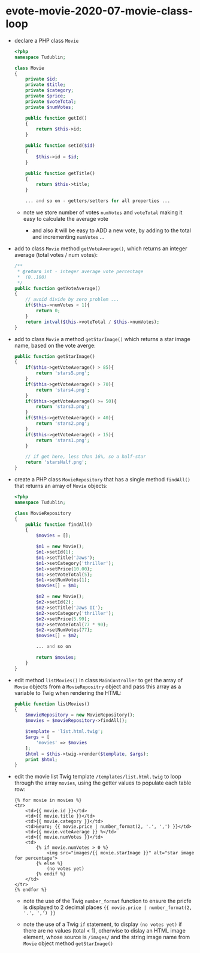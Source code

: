 # evote-movie-2020-07-movie-class-loop

- declare a PHP class `Movie` 

    ```php
    <?php
    namespace Tudublin;
    
    class Movie
    {
        private $id;
        private $title;
        private $category;
        private $price;
        private $voteTotal;
        private $numVotes;
    
        public function getId()
        {
            return $this->id;
        }
    
        public function setId($id)
        {
            $this->id = $id;
        }
    
        public function getTitle()
        {
            return $this->title;
        }
    
        ... and so on - getters/setters for all properties ...
    ```
  
    - note we store number of votes `numVotes` and `voteTotal` making it easy to calculate the average vote
    
        - and also it will be easy to ADD a new vote, by adding to the total and incrementing `numVotes` ...

- add to class `Movie` method `getVoteAverage()`, which returns an integer average (total votes / num votes):

    ```php
    /**
     * @return int - integer average vote percentage
     *  (0..100)
     */
    public function getVoteAverage()
    {
        // avoid divide by zero problem ...
        if($this->numVotes < 1){
            return 0;
        }
        return intval($this->voteTotal / $this->numVotes);
    }
    ```

- add to class `Movie` a method `getStarImage()` which returns a star image name, based on the vote averge:

    ```php
    public function getStarImage()
    {
        if($this->getVoteAverage() > 85){
            return 'stars5.png';
        }
        if($this->getVoteAverage() > 70){
            return 'stars4.png';
        }
        if($this->getVoteAverage() >= 50){
            return 'stars3.png';
        }
        if($this->getVoteAverage() > 40){
            return 'stars2.png';
        }
        if($this->getVoteAverage() > 15){
            return 'stars1.png';
        }
    
        // if get here, less than 16%, so a half-star
        return 'starsHalf.png';
    }
    ```

- create a PHP class `MovieRepository` that has a single method `findAll()` that returns an array of `Movie` objects:

    ```php
    <?php
    namespace Tudublin;
    
    class MovieRepository
    {
        public function findAll()
        {
            $movies = [];
    
            $m1 = new Movie();
            $m1->setId(1);
            $m1->setTitle('Jaws');
            $m1->setCategory('thriller');
            $m1->setPrice(10.00);
            $m1->setVoteTotal(5);
            $m1->setNumVotes(1);
            $movies[] = $m1;
    
            $m2 = new Movie();
            $m2->setId(2);
            $m2->setTitle('Jaws II');
            $m2->setCategory('thriller');
            $m2->setPrice(5.99);
            $m2->setVoteTotal(77 * 90);
            $m2->setNumVotes(77);
            $movies[] = $m2;
    
            ... and so on 
    
            return $movies;
        }
    }
    ```

- edit method `listMovies()` in class `MainController` to get the array of `Movie` objects from a `MovieRepositry` object and pass this array as a variable to Twig when rendering the HTML:

    ```php
    public function listMovies()
    {
        $movieRepository = new MovieRepository();
        $movies = $movieRepository->findAll();
    
        $template = 'list.html.twig';
        $args = [
            'movies' => $movies
        ];
        $html = $this->twig->render($template, $args);
        print $html;
    }
    ```

- edit the movie list Twig template `/templates/list.html.twig` to loop through the array `movies`, using the getter values to populate each table row:

    ```twig
    {% for movie in movies %}
    <tr>
        <td>{{ movie.id }}</td>
        <td>{{ movie.title }}</td>
        <td>{{ movie.category }}</td>
        <td>&euro; {{ movie.price | number_format(2, '.', ',') }}</td>
        <td>{{ movie.voteAverage }} %</td>
        <td>{{ movie.numVotes }}</td>
        <td>
            {% if movie.numVotes > 0 %}
                <img src="images/{{ movie.starImage }}" alt="star image for percentage">
            {% else %}
                (no votes yet)
            {% endif %}
        </td>
    </tr>
    {% endfor %}
    ```
  
    - note the use of the Twig `number_format` function to ensure the pricfe is displayed to 2 decimal places `{{ movie.price | number_format(2, '.', ',') }}`
    
    - note the use of a Twig `if` statement, to display `(no votes yet)` if there are no values (total < 1), otherwise to dislay an HTML image element, whose source is `/images/` and the string image name from `Movie` object method `getStarImage()`
